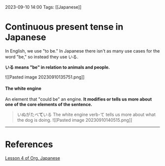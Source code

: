 2023-09-10 14:00
Tags: [[Japanese]]

# Continuous present tense in Japanese
In English, we use "to be."
In Japanese there isn't as many use cases for the word "be," so instead they use いる.

**いる means "be" in relation to animals and people.**

![[Pasted image 20230910135751.png]]

#### The white engine
An element that "could be" an engine.
**It modifies or tells us more about one of the core elements of the sentence.**

>いぬがたべ**て**いる
The white engine verb-て tells us more about what the dog is doing.
![[Pasted image 20230910140515.png]]


___
# References
[Lesson 4 of Org. Japanese](https://www.youtube.com/watch?v=lU5rmrAORDY&list=PLg9uYxuZf8x_A-vcqqyOFZu06WlhnypWj&index=4)